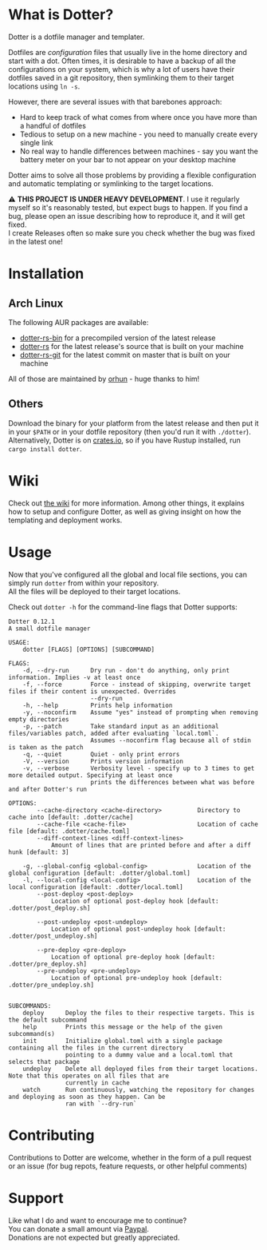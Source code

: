 # What is Dotter?
Dotter is a dotfile manager and templater.

Dotfiles are *configuration* files that usually live in the home directory and start with a dot.
Often times, it is desirable to have a backup of all the configurations on your system, which is why a lot of users have their dotfiles saved in a git repository, then symlinking them to their target locations using `ln -s`.

However, there are several issues with that barebones approach:
- Hard to keep track of what comes from where once you have more than a handful of dotfiles
- Tedious to setup on a new machine - you need to manually create every single link
- No real way to handle differences between machines - say you want the battery meter on your bar to not appear on your desktop machine

Dotter aims to solve all those problems by providing a flexible configuration and automatic templating or symlinking to the target locations.

⚠️ **THIS PROJECT IS UNDER HEAVY DEVELOPMENT**. I use it regularly myself so it's reasonably tested, but expect bugs to happen.
If you find a bug, please open an issue describing how to reproduce it, and it will get fixed.\
I create Releases often so make sure you check whether the bug was fixed in the latest one!

# Installation
## Arch Linux
The following AUR packages are available:
- [dotter-rs-bin](https://aur.archlinux.org/packages/dotter-rs-bin) for a precompiled version of the latest release
- [dotter-rs](https://aur.archlinux.org/packages/dotter-rs) for the latest release's source that is built on your machine
- [dotter-rs-git](https://aur.archlinux.org/packages/dotter-rs-git) for the latest commit on master that is built on your machine

All of those are maintained by [orhun](https://github.com/orhun/) - huge thanks to him!

## Others

Download the binary for your platform from the latest release and then put it in your `$PATH` or in your dotfile repository (then you'd run it with `./dotter`).
Alternatively, Dotter is on [crates.io](https://crates.io/crates/dotter), so if you have Rustup installed, run `cargo install dotter`.

# Wiki
Check out [the wiki](https://github.com/SuperCuber/dotter/wiki) for more information.
Among other things, it explains how to setup and configure Dotter, as well as giving insight on how the templating and deployment works.

# Usage
Now that you've configured all the global and local file sections, you can simply run `dotter` from within your repository.\
All the files will be deployed to their target locations.

Check out `dotter -h` for the command-line flags that Dotter supports:

```
Dotter 0.12.1
A small dotfile manager

USAGE:
    dotter [FLAGS] [OPTIONS] [SUBCOMMAND]

FLAGS:
    -d, --dry-run      Dry run - don't do anything, only print information. Implies -v at least once
    -f, --force        Force - instead of skipping, overwrite target files if their content is unexpected. Overrides
                       --dry-run
    -h, --help         Prints help information
    -y, --noconfirm    Assume "yes" instead of prompting when removing empty directories
    -p, --patch        Take standard input as an additional files/variables patch, added after evaluating `local.toml`.
                       Assumes --noconfirm flag because all of stdin is taken as the patch
    -q, --quiet        Quiet - only print errors
    -V, --version      Prints version information
    -v, --verbose      Verbosity level - specify up to 3 times to get more detailed output. Specifying at least once
                       prints the differences between what was before and after Dotter's run

OPTIONS:
        --cache-directory <cache-directory>          Directory to cache into [default: .dotter/cache]
        --cache-file <cache-file>                    Location of cache file [default: .dotter/cache.toml]
        --diff-context-lines <diff-context-lines>
            Amount of lines that are printed before and after a diff hunk [default: 3]

    -g, --global-config <global-config>              Location of the global configuration [default: .dotter/global.toml]
    -l, --local-config <local-config>                Location of the local configuration [default: .dotter/local.toml]
        --post-deploy <post-deploy>
            Location of optional post-deploy hook [default: .dotter/post_deploy.sh]

        --post-undeploy <post-undeploy>
            Location of optional post-undeploy hook [default: .dotter/post_undeploy.sh]

        --pre-deploy <pre-deploy>
            Location of optional pre-deploy hook [default: .dotter/pre_deploy.sh]
        --pre-undeploy <pre-undeploy>
            Location of optional pre-undeploy hook [default: .dotter/pre_undeploy.sh]


SUBCOMMANDS:
    deploy      Deploy the files to their respective targets. This is the default subcommand
    help        Prints this message or the help of the given subcommand(s)
    init        Initialize global.toml with a single package containing all the files in the current directory
                pointing to a dummy value and a local.toml that selects that package
    undeploy    Delete all deployed files from their target locations. Note that this operates on all files that are
                currently in cache
    watch       Run continuously, watching the repository for changes and deploying as soon as they happen. Can be
                ran with `--dry-run`
```

# Contributing
Contributions to Dotter are welcome, whether in the form of a pull request or an issue (for bug repots, feature requests, or other helpful comments)

# Support
Like what I do and want to encourage me to continue?\
You can donate a small amount via [Paypal](https://www.paypal.com/cgi-bin/webscr?cmd=_s-xclick&hosted_button_id=329HKDXK9UB84).\
Donations are not expected but greatly appreciated.
